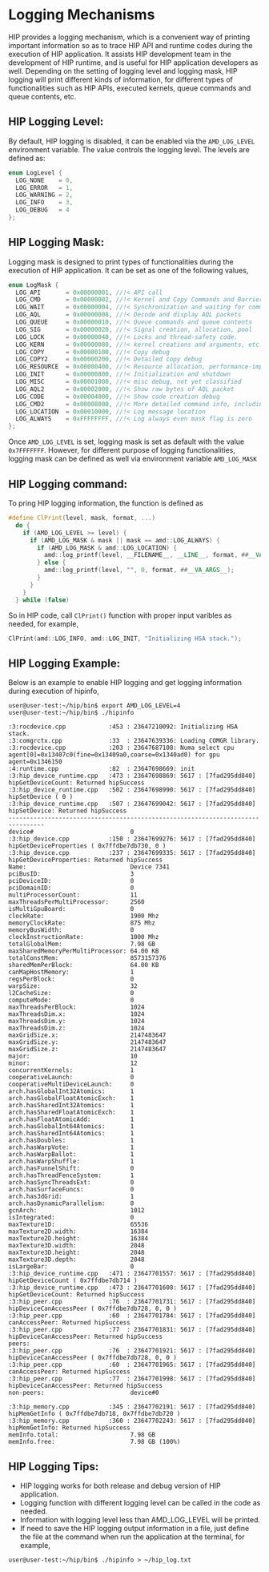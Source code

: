 # Logging Mechanisms

HIP provides a logging mechanism, which is a convenient way of printing
important information so as to trace HIP API and runtime codes during the
execution of HIP application.
It assists HIP development team in the development of HIP runtime, and is useful
for HIP application developers as well.
Depending on the setting of logging level and logging mask, HIP logging will
print different kinds of information, for different types of functionalities
such as HIP APIs, executed kernels, queue commands and queue contents, etc.

## HIP Logging Level:

By default, HIP logging is disabled, it can be enabled via the `AMD_LOG_LEVEL`
environment variable.
The value controls the logging level. The levels are defined as:

```cpp
enum LogLevel {
  LOG_NONE    = 0,
  LOG_ERROR   = 1,
  LOG_WARNING = 2,
  LOG_INFO    = 3,
  LOG_DEBUG   = 4
};
```

## HIP Logging Mask:

Logging mask is designed to print types of functionalities during the execution
of HIP application.
It can be set as one of the following values,

```cpp
enum LogMask {
  LOG_API       = 0x00000001, //!< API call
  LOG_CMD       = 0x00000002, //!< Kernel and Copy Commands and Barriers
  LOG_WAIT      = 0x00000004, //!< Synchronization and waiting for commands to finish
  LOG_AQL       = 0x00000008, //!< Decode and display AQL packets
  LOG_QUEUE     = 0x00000010, //!< Queue commands and queue contents
  LOG_SIG       = 0x00000020, //!< Signal creation, allocation, pool
  LOG_LOCK      = 0x00000040, //!< Locks and thread-safety code.
  LOG_KERN      = 0x00000080, //!< kernel creations and arguments, etc.
  LOG_COPY      = 0x00000100, //!< Copy debug
  LOG_COPY2     = 0x00000200, //!< Detailed copy debug
  LOG_RESOURCE  = 0x00000400, //!< Resource allocation, performance-impacting events.
  LOG_INIT      = 0x00000800, //!< Initialization and shutdown
  LOG_MISC      = 0x00001000, //!< misc debug, not yet classified
  LOG_AQL2      = 0x00002000, //!< Show raw bytes of AQL packet
  LOG_CODE      = 0x00004000, //!< Show code creation debug
  LOG_CMD2      = 0x00008000, //!< More detailed command info, including barrier commands
  LOG_LOCATION  = 0x00010000, //!< Log message location
  LOG_ALWAYS    = 0xFFFFFFFF, //!< Log always even mask flag is zero
};
```

Once `AMD_LOG_LEVEL` is set, logging mask is set as default with the value
`0x7FFFFFFF`.
However, for different purpose of logging functionalities, logging mask can be
defined as well via environment variable `AMD_LOG_MASK`

## HIP Logging command:

To pring HIP logging information, the function is defined as
```cpp
#define ClPrint(level, mask, format, ...)                                       \
  do {                                                                          \
    if (AMD_LOG_LEVEL >= level) {                                               \
      if (AMD_LOG_MASK & mask || mask == amd::LOG_ALWAYS) {                     \
        if (AMD_LOG_MASK & amd::LOG_LOCATION) {                                 \
          amd::log_printf(level, __FILENAME__, __LINE__, format, ##__VA_ARGS__);\
        } else {                                                                \
          amd::log_printf(level, "", 0, format, ##__VA_ARGS__);                 \
        }                                                                       \
      }                                                                         \
    }                                                                           \
  } while (false)
```

So in HIP code, call `ClPrint()` function with proper input varibles as needed,
for example,
```cpp
ClPrint(amd::LOG_INFO, amd::LOG_INIT, "Initializing HSA stack.");
```

## HIP Logging Example:

Below is an example to enable HIP logging and get logging information during
execution of hipinfo,

```console
user@user-test:~/hip/bin$ export AMD_LOG_LEVEL=4
user@user-test:~/hip/bin$ ./hipinfo

:3:rocdevice.cpp            :453 : 23647210092: Initializing HSA stack.
:3:comgrctx.cpp             :33  : 23647639336: Loading COMGR library.
:3:rocdevice.cpp            :203 : 23647687108: Numa select cpu agent[0]=0x13407c0(fine=0x13409a0,coarse=0x1340ad0) for gpu agent=0x1346150
:4:runtime.cpp              :82  : 23647698669: init
:3:hip_device_runtime.cpp   :473 : 23647698869: 5617 : [7fad295dd840] hipGetDeviceCount: Returned hipSuccess
:3:hip_device_runtime.cpp   :502 : 23647698990: 5617 : [7fad295dd840] hipSetDevice ( 0 )
:3:hip_device_runtime.cpp   :507 : 23647699042: 5617 : [7fad295dd840] hipSetDevice: Returned hipSuccess
--------------------------------------------------------------------------------
device#                           0
:3:hip_device.cpp           :150 : 23647699276: 5617 : [7fad295dd840] hipGetDeviceProperties ( 0x7ffdbe7db730, 0 )
:3:hip_device.cpp           :237 : 23647699335: 5617 : [7fad295dd840] hipGetDeviceProperties: Returned hipSuccess
Name:                             Device 7341
pciBusID:                         3
pciDeviceID:                      0
pciDomainID:                      0
multiProcessorCount:              11
maxThreadsPerMultiProcessor:      2560
isMultiGpuBoard:                  0
clockRate:                        1900 Mhz
memoryClockRate:                  875 Mhz
memoryBusWidth:                   0
clockInstructionRate:             1000 Mhz
totalGlobalMem:                   7.98 GB
maxSharedMemoryPerMultiProcessor: 64.00 KB
totalConstMem:                    8573157376
sharedMemPerBlock:                64.00 KB
canMapHostMemory:                 1
regsPerBlock:                     0
warpSize:                         32
l2CacheSize:                      0
computeMode:                      0
maxThreadsPerBlock:               1024
maxThreadsDim.x:                  1024
maxThreadsDim.y:                  1024
maxThreadsDim.z:                  1024
maxGridSize.x:                    2147483647
maxGridSize.y:                    2147483647
maxGridSize.z:                    2147483647
major:                            10
minor:                            12
concurrentKernels:                1
cooperativeLaunch:                0
cooperativeMultiDeviceLaunch:     0
arch.hasGlobalInt32Atomics:       1
arch.hasGlobalFloatAtomicExch:    1
arch.hasSharedInt32Atomics:       1
arch.hasSharedFloatAtomicExch:    1
arch.hasFloatAtomicAdd:           1
arch.hasGlobalInt64Atomics:       1
arch.hasSharedInt64Atomics:       1
arch.hasDoubles:                  1
arch.hasWarpVote:                 1
arch.hasWarpBallot:               1
arch.hasWarpShuffle:              1
arch.hasFunnelShift:              0
arch.hasThreadFenceSystem:        1
arch.hasSyncThreadsExt:           0
arch.hasSurfaceFuncs:             0
arch.has3dGrid:                   1
arch.hasDynamicParallelism:       0
gcnArch:                          1012
isIntegrated:                     0
maxTexture1D:                     65536
maxTexture2D.width:               16384
maxTexture2D.height:              16384
maxTexture3D.width:               2048
maxTexture3D.height:              2048
maxTexture3D.depth:               2048
isLargeBar:                       0
:3:hip_device_runtime.cpp   :471 : 23647701557: 5617 : [7fad295dd840] hipGetDeviceCount ( 0x7ffdbe7db714 )
:3:hip_device_runtime.cpp   :473 : 23647701608: 5617 : [7fad295dd840] hipGetDeviceCount: Returned hipSuccess
:3:hip_peer.cpp             :76  : 23647701731: 5617 : [7fad295dd840] hipDeviceCanAccessPeer ( 0x7ffdbe7db728, 0, 0 )
:3:hip_peer.cpp             :60  : 23647701784: 5617 : [7fad295dd840] canAccessPeer: Returned hipSuccess
:3:hip_peer.cpp             :77  : 23647701831: 5617 : [7fad295dd840] hipDeviceCanAccessPeer: Returned hipSuccess
peers:
:3:hip_peer.cpp             :76  : 23647701921: 5617 : [7fad295dd840] hipDeviceCanAccessPeer ( 0x7ffdbe7db728, 0, 0 )
:3:hip_peer.cpp             :60  : 23647701965: 5617 : [7fad295dd840] canAccessPeer: Returned hipSuccess
:3:hip_peer.cpp             :77  : 23647701998: 5617 : [7fad295dd840] hipDeviceCanAccessPeer: Returned hipSuccess
non-peers:                        device#0

:3:hip_memory.cpp           :345 : 23647702191: 5617 : [7fad295dd840] hipMemGetInfo ( 0x7ffdbe7db718, 0x7ffdbe7db720 )
:3:hip_memory.cpp           :360 : 23647702243: 5617 : [7fad295dd840] hipMemGetInfo: Returned hipSuccess
memInfo.total:                    7.98 GB
memInfo.free:                     7.98 GB (100%)
```

## HIP Logging Tips:

- HIP logging works for both release and debug version of HIP application.
- Logging function with different logging level can be called in the code as
  needed.
- Information with logging level less than AMD_LOG_LEVEL will be printed.
- If need to save the HIP logging output information in a file, just define the
  file at the command when run the application at the terminal, for example,

```console
user@user-test:~/hip/bin$ ./hipinfo > ~/hip_log.txt
```

